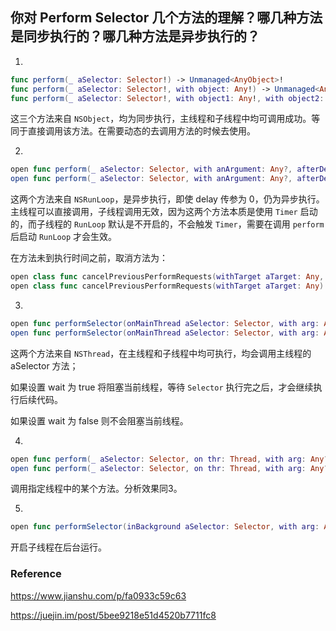 ## 你对 Perform Selector 几个方法的理解？哪几种方法是同步执行的？哪几种方法是异步执行的？

1.

```swift
func perform(_ aSelector: Selector!) -> Unmanaged<AnyObject>!
func perform(_ aSelector: Selector!, with object: Any!) -> Unmanaged<AnyObject>!
func perform(_ aSelector: Selector!, with object1: Any!, with object2: Any!) -> Unmanaged<AnyObject>!
```

这三个方法来自 `NSObject`，均为同步执行，主线程和子线程中均可调用成功。等同于直接调用该方法。在需要动态的去调用方法的时候去使用。

2.

```swift
open func perform(_ aSelector: Selector, with anArgument: Any?, afterDelay delay: TimeInterval, inModes modes: [RunLoop.Mode])
open func perform(_ aSelector: Selector, with anArgument: Any?, afterDelay delay: TimeInterval)
```

这两个方法来自 `NSRunLoop`，是异步执行，即使 delay 传参为 0，仍为异步执行。主线程可以直接调用，子线程调用无效，因为这两个方法本质是使用 `Timer` 启动的，而子线程的 `RunLoop` 默认是不开启的，不会触发 `Timer`，需要在调用 `perform` 后启动 `RunLoop` 才会生效。

在方法未到执行时间之前，取消方法为：

```swift
open class func cancelPreviousPerformRequests(withTarget aTarget: Any, selector aSelector: Selector, object anArgument: Any?)
open class func cancelPreviousPerformRequests(withTarget aTarget: Any)
```

3.

```swift
open func performSelector(onMainThread aSelector: Selector, with arg: Any?, waitUntilDone wait: Bool, modes array: [String]?)
open func performSelector(onMainThread aSelector: Selector, with arg: Any?, waitUntilDone wait: Bool)
```

这两个方法来自 `NSThread`，在主线程和子线程中均可执行，均会调用主线程的 aSelector 方法；

如果设置 wait 为 true 将阻塞当前线程，等待 `Selector` 执行完之后，才会继续执行后续代码。

如果设置 wait 为 false 则不会阻塞当前线程。

4.

```swift
open func perform(_ aSelector: Selector, on thr: Thread, with arg: Any?, waitUntilDone wait: Bool, modes array: [String]?)
open func perform(_ aSelector: Selector, on thr: Thread, with arg: Any?, waitUntilDone wait: Bool)
```

调用指定线程中的某个方法。分析效果同3。

5.

```swift
open func performSelector(inBackground aSelector: Selector, with arg: Any?)
```

开启子线程在后台运行。



### Reference

https://www.jianshu.com/p/fa0933c59c63

https://juejin.im/post/5bee9218e51d4520b7711fc8
